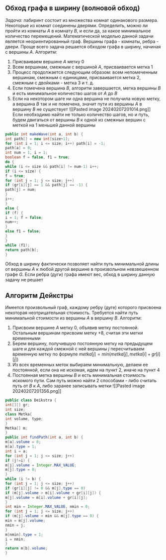 ## Обход графа в ширину (волновой обход)
*Задача:* лабиринт состоит из множества комнат одинакового размера. Некоторые из комнат соединены дверями. Определить, можно ли пройти из комнаты $A$ в комнату $B$, и если да, за какое минимальное количество перемещений.
Математической моделью данной задачи является неориентированный граф. Вершины графа - комнаты, ребра - двери. 
Проще всего задача решается обходом графа в ширину, начиная с вершины $A$. 
Алгоритм:
1. Присваиваем вершине $A$ метку $0$
2. Всем вершинам, смежным с вершиной $A$, присваивается метка $1$
3. Процесс продолжается следующим образом: всем непомеченным вершинам, смежным с единицами, присваивается метка $2$, смежным с двойками - метка $3$ и т. д.
4. Если помечена вершина $B$, алгоритм завершается, метка вершины $B$ и есть минимальное количество шагов от $A$ до $B$
5. Если на некотором шаге ни одна вершина не получила новую метку, а вершина $B$ так и не помечена, значит пути из вершины $A$ в вершину $B$ не существует
![[Pasted image 20240207201014.png]]
Если необходимо найти не только количество шагов, но и путь, будем двигаться от вершины $B$ к одной из смежных вершин с меткой на 1 меньшей данной вершины
```java
public int makeWave(int a, int b) {
int path[] = new int[size+1];
for (int i = 1; i <= size; i++) path[i] = -1;
path[a] = 0;
int num = 1, i = 1;
boolean f = false, f1 = true;
do {
while (i <= size && path[i] != num-1) i++;
if (i <= size) {
f = true;
for (int j = 1; j <= size; j++)
if (gr[i][j] == 1 && path[j] == -1) {
path[j] = num;
}
i++;
}
else {
if (f) {
i = 1; f = false; 
num++;
}
else f1 = false;
}
}
while (f1);
return path[b];
}
```
Обход в ширину фактически позволяет найти путь минимальной длины от вершины $A$ к любой другой вершине в произвольном невзвешенном графе $G$. Если ребра (дуги) графа имеют вес, обход в ширину данную задачу не решает
## Алгоритм Дейкстры
Имеется произвольный граф, каждому ребру (дуге) которого присвоена некоторая неотрицательная стоимость. Требуется найти путь минимальной стоимости из вершины $A$ в вершину $B$.
Алгоритм:
1. Присвоим вершине $A$ метку $0$, объявив метку постоянной. Остальным вершинам присвоим метку $+8$, считая эти метки временными
2. Берем вершину, получившую постоянную метку на предыдущем шаге и для каждой смежной с ней вершины $j$ пересчитываем временную метку по формуле $metka[j] = min(metka[j], metka[i]+gr[i][j])$
3. Из всех временных меток выбираем минимальную, делаем ее постоянной, если она не искомая, идем на пункт 2, иначе на пункт 4
4. Постоянная метка вершины $B$ и есть минимальная стоимость искомого пути. Сам путь можно найти 2 способами - либо считать путь от $B$ к $A$, либо заранее записывать метки
![[Pasted image 20240207201356.png]]
```java
public class Deikstra {
int[][] gr;
int size;
class Metka{
int volume, type;
}
Metka[] m;
}
public int findPath(int a, int b) {
m[a].volume = 0;
m[a].type = 1;
int i = a;
for (int j = 1; j <= size; j++)
if (j!=i) {
m[j].volume = Integer.MAX_VALUE;
m[j].type = 0;
}
while (i != b) {
for (int j = 1; j <= size; j++)
if (gr[i][j] != 0 && m[j].type == 0)
if (m[j].volume > m[i].volume + gr[i][j]) {
m[j].volume = m[i].volume + gr[i][j];
}
int min = Integer.MAX_VALUE, nmin = 0;
for (int j = 1; j <= size; j++)
if (m[j].volume < min && m[j].type == 0) {
min = m[j].volume; 
nmin = j;
}
m[nmin].type = 1;
i = nmin;
}
return m[b].volume;
}
```
